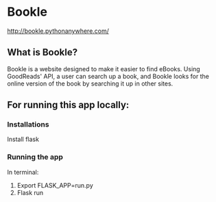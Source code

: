 # Bookle
http://bookle.pythonanywhere.com/

## What is Bookle? 
Bookle is a website designed to make it easier to find eBooks. Using GoodReads' API, a user can search up a book, and Bookle 
looks for the online version of the book by searching it up in other sites.


## For running this app locally:
### Installations
Install flask

### Running the app
In terminal:
1. Export FLASK_APP=run.py
2. Flask run
